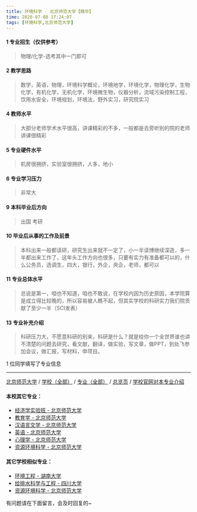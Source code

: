 ```yaml
---
title: 环境科学 - 北京师范大学【精华】
time: 2020-07-08 17:24:07
tags: [环境科学,北京师范大学]
---
```

#### 1 专业招生（仅供参考）  
> 物理/化学-选考其中一门即可

#### 2 教学思路
> 数学，英语，物理，环境科学概论，环境地学，环境化学，物理化学，生物化学，有机化学，无机化学，环境微生物，仪器分析，流域污染控制工程，饮用水安全，环境规划，环境法，野外实习，研究院实习


#### 4 教师水平
> 大部分老师学术水平很高，讲课精彩的不多，一般都是去旁听别的院的老师讲课很精彩


#### 5 专业硬件水平
> 机房很拥挤，实验室很拥挤，人多，地小


#### 6 专业学习压力
> 非常大


#### 9 本科毕业后方向
> 出国 考研


#### 10 毕业后从事的工作及前景
> 本科出来一般都读研，研究生出来就不一定了，小一半读博继续深造，多一半都出来工作了，这年头工作方向也很多，只要有实力有准备都可以的，什么公务员，选调生，四大，银行，外企，央企，老师，都可以


#### 11 专业总体水平
> 总说是第一，咱也不知道，咱也不敢说，在学校内因为历史原因，本学院算是成立得比较晚的，所以容易被人瞧不起，但其实学校的科研实力我们院贡献了至少一半（SCI发表）



#### 13 专业补充介绍
> 科研压力大，不愿意科研的别来，科研是什么？就是给你一个全世界谁也讲不清楚的问题去研究，看文献，翻译，做实验，写文章，做PPT，到处飞参加会议，做汇报，写材料，申项目。

1 位同学填写了专业信息
***
[北京师范大学](https://www.jianshu.com/p/d58864e1a515) / [学校（全部）](http://www.jianshu.com/p/3efa6bcca419) / [专业（全部）](http://www.jianshu.com/p/2d4c6d3552c2) / [总览页](http://www.jianshu.com/p/445daeb4fa00) / [学校官网对本专业介绍]()
#### 本校其它专业：
- [经济学实验班 - 北京师范大学](http://www.jianshu.com/p/905157b079f8)
- [教育学 - 北京师范大学](http://www.jianshu.com/p/2f75c9262b70)
- [汉语言文学 - 北京师范大学](http://www.jianshu.com/p/3aae24e6fd08)
- [英语 - 北京师范大学](http://www.jianshu.com/p/fb1451957ef8)
- [心理学 - 北京师范大学](http://www.jianshu.com/p/65204f4bc5da)
- [资源环境科学 - 北京师范大学](http://www.jianshu.com/p/3d3ddaa930cb)
#### 其它学校相似专业：
- [环境工程 - 湖南大学](http://www.jianshu.com/p/779795e6a78e)
- [给排水科学与工程 - 四川大学](http://www.jianshu.com/p/0ac0d4338395)
- [资源环境科学 - 北京师范大学](http://www.jianshu.com/p/3d3ddaa930cb)


有问题请在下面留言，会及时回复的~
